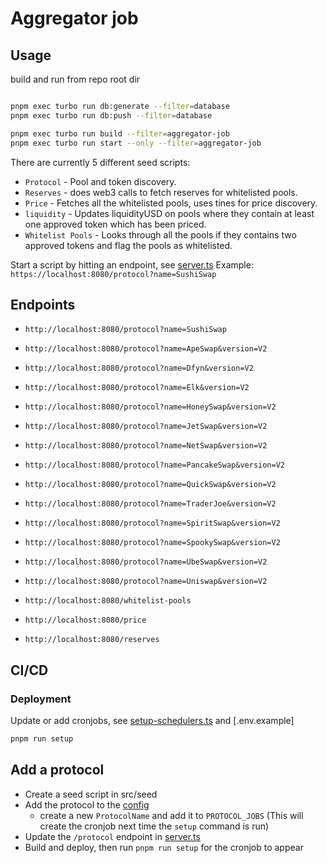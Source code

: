 # Aggregator job

## Usage

build and run from repo root dir

```sh

pnpm exec turbo run db:generate --filter=database
pnpm exec turbo run db:push --filter=database

pnpm exec turbo run build --filter=aggregator-job
pnpm exec turbo run start --only --filter=aggregator-job
```

There are currently 5 different seed scripts:

- `Protocol` - Pool and token discovery.
- `Reserves` - does web3 calls to fetch reserves for whitelisted pools.
- `Price` - Fetches all the whitelisted pools, uses tines for price discovery.
- `liquidity` - Updates liquidityUSD on pools where they contain at least one approved token which has been priced.
- `Whitelist Pools` - Looks through all the pools if they contains two approved tokens and flag the pools as whitelisted.

Start a script by hitting an endpoint, see [server.ts](src/server.ts)
Example: `https://localhost:8080/protocol?name=SushiSwap`

## Endpoints

- `http://localhost:8080/protocol?name=SushiSwap`

- `http://localhost:8080/protocol?name=ApeSwap&version=V2`
- `http://localhost:8080/protocol?name=Dfyn&version=V2`
- `http://localhost:8080/protocol?name=Elk&version=V2`
- `http://localhost:8080/protocol?name=HoneySwap&version=V2`
- `http://localhost:8080/protocol?name=JetSwap&version=V2`
- `http://localhost:8080/protocol?name=NetSwap&version=V2`
- `http://localhost:8080/protocol?name=PancakeSwap&version=V2`
- `http://localhost:8080/protocol?name=QuickSwap&version=V2`
- `http://localhost:8080/protocol?name=TraderJoe&version=V2`
- `http://localhost:8080/protocol?name=SpiritSwap&version=V2`
- `http://localhost:8080/protocol?name=SpookySwap&version=V2`
- `http://localhost:8080/protocol?name=UbeSwap&version=V2`
- `http://localhost:8080/protocol?name=Uniswap&version=V2`


- `http://localhost:8080/whitelist-pools`
- `http://localhost:8080/price`
- `http://localhost:8080/reserves`

## CI/CD

### Deployment

Update or add cronjobs, see [setup-schedulers.ts](src/setup-schedulers.ts) and [.env.example]

```sh
pnpm run setup
```

## Add a protocol

- Create a seed script in src/seed
- Add the protocol to the [config](src/config.ts)
  - create a new `ProtocolName` and add it to `PROTOCOL_JOBS` (This will create the cronjob next time the `setup` command is run)
- Update the `/protocol` endpoint in [server.ts](src/server.ts)
- Build and deploy, then run `pnpm run setup` for the cronjob to appear
